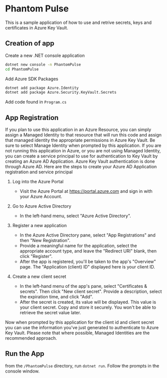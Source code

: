 # Phantom Pulse

This is a sample application of how to use and retrive secrets, keys and certificates in Azure Key Vault.

## Creation of app

Create a new .NET console application

```bash
dotnet new console -n PhantomPulse
cd PhantomPulse
```

Add Azure SDK Packages

```bash
dotnet add package Azure.Identity
dotnet add package Azure.Security.KeyVault.Secrets
```

Add code found in `Program.cs`

## App Registration

If you plan to use this application in an Azure Resource, you can simply assign a Managed Identity to that resource that will run this code and assign that managed identity the appropriate permissions in Azure Key Vault. Be sure to select Manage Identity when prompted by this application. If you are not running this application in Azure, or you are not using Managed Identity, you can create a service principal to use for authentication to Key Vault by creating an Azure AD Application. Azure Key Vault authentication is done through Azure AD. Here are the steps to create your Azure AD Application registration and service principal

1. Log into the Azure Portal
    
    * Visit the Azure Portal at https://portal.azure.com and sign in with your Azure Account.

1. Go to Azure Active Directory

    * In the left-hand menu, select "Azure Active Directory".

1. Register a new application

    * In the Azure Active Directory pane, select "App Registrations" and then "New Registration".
    * Provide a meaningful name for the application, select the appropriate account type, and leave the "Redirect URI" blank, then click "Register".
    * After the app is registered, you'll be taken to the app's "Overview" page. The "Application (client) ID" displayed here is your client ID.

1. Create a new client secret

    * In the left-hand menu of the app's pane, select "Certificates & secrets". Then click "New client secret". Provide a description, select the expiration time, and click "Add".
    * After the secret is created, its value will be displayed. This value is your client secret. Copy and store it securely. You won't be able to retrieve the secret value later.

Now when prompted by this application for the client id and client secret you can use the information you've just generated to authenticate to Azure Key Vault. Please note that where possible, Managed Identities are the recommended approach.

## Run the App

from the `/PhantomPulse` directory, run `dotnet run`. Follow the prompts in the console window.

